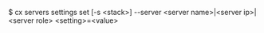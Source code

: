 <!-- layout:code post: servers_usage -->


$ cx servers settings set [-s &lt;stack&gt;] --server &lt;server name&gt;|&lt;server ip&gt;|&lt;server role&gt; &lt;setting&gt;=&lt;value&gt;
